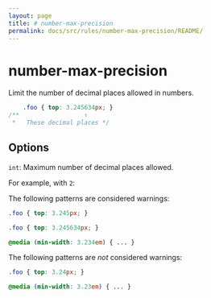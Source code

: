 ```yaml
---
layout: page
title: # number-max-precision
permalink: docs/src/rules/number-max-precision/README/
---
```


# number-max-precision

Limit the number of decimal places allowed in numbers.

```css
    .foo { top: 3.245634px; }
/**                  ↑
 *   These decimal places */
```

## Options

`int`: Maximum number of decimal places allowed.

For example, with `2`:

The following patterns are considered warnings:

```css
.foo { top: 3.245px; }
```

```css
.foo { top: 3.245634px; }
```

```css
@media (min-width: 3.234em) { ... }
```

The following patterns are *not* considered warnings:

```css
.foo { top: 3.24px; }
```

```css
@media (min-width: 3.23em) { ... }
```
